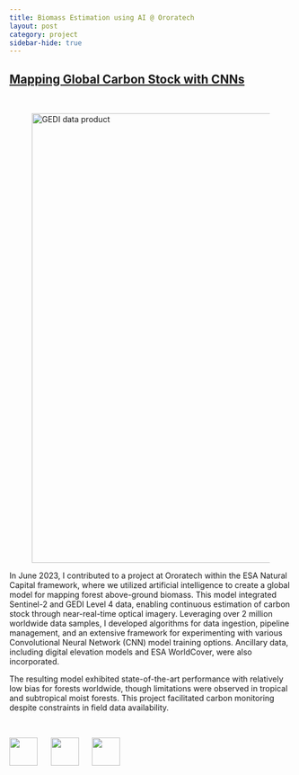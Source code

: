 ```yaml
---
title: Biomass Estimation using AI @ Ororatech
layout: post
category: project
sidebar-hide: true
---
```


## [Mapping Global Carbon Stock with CNNs](https://sites.google.com/view/intraurban/home)


<br>

<figure>
	<img src="{{ 'assets/images/gedi.png' | relative_url }}" alt="GEDI data product"  width="800" />
</figure>

In June 2023, I contributed to a project at Ororatech within the ESA Natural Capital framework, where we utilized artificial intelligence to create a global model for mapping forest above-ground biomass. This model integrated Sentinel-2 and GEDI Level 4 data, enabling continuous estimation of carbon stock through near-real-time optical imagery. Leveraging over 2 million worldwide data samples, I developed algorithms for data ingestion, pipeline management, and an extensive framework for experimenting with various Convolutional Neural Network (CNN) model training options. Ancillary data, including digital elevation models and ESA WorldCover, were also incorporated. 

The resulting model exhibited state-of-the-art performance with relatively low bias for forests worldwide, though limitations were observed in tropical and subtropical moist forests. This project facilitated carbon monitoring despite constraints in field data availability.


<br>

<p float="left">
  <img src="https://raw.githubusercontent.com/FortAwesome/Font-Awesome/6.x/svgs/brands/github.svg" width="50" height="50">
  &nbsp;&nbsp;&nbsp;&nbsp;
  <img src="https://raw.githubusercontent.com/FortAwesome/Font-Awesome/6.x/svgs/solid/earth-europe.svg" width="50" height="50">
  &nbsp;&nbsp;&nbsp;&nbsp;
  <img src="https://raw.githubusercontent.com/FortAwesome/Font-Awesome/6.x/svgs/brands/python.svg" width="50" height="50">
</p>
